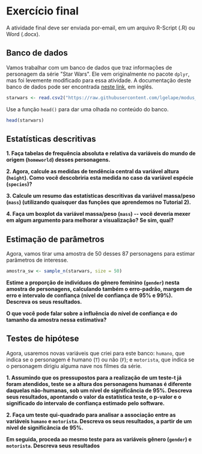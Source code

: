 # Exercício final

A atividade final deve ser enviada por-email, em um arquivo R-Script (.R) ou Word (.docx).

## Banco de dados

Vamos trabalhar com um banco de dados que traz informações de personagem da série "Star Wars". Ele vem originalmente no pacote `dplyr`, mas foi levemente modificado para essa atividade. A documentação deste banco de dados pode ser encontrada [neste link](https://dplyr.tidyverse.org/reference/starwars.html), em inglês.

```r
starwars <- read.csv2("https://raw.githubusercontent.com/lgelape/modus_2021/main/Bancos/starwars_trabalho.csv")
```
Use a função `head()` para dar uma olhada no conteúdo do banco.

```r
head(starwars)
```

## Estatísticas descritivas

**1. Faça tabelas de frequência absoluta e relativa da variáveis do mundo de origem (`homeworld`) desses personagens.**

**2. Agora, calcule as medidas de tendência central da variável altura (`height`). Como você descobriria esta medida no caso da variável espécie (`species`)?**

**3. Calcule um resumo das estatísticas descritivas da variável massa/peso (`mass`) (utilizando quaisquer das funções que aprendemos no Tutorial 2).**

**4. Faça um boxplot da variável massa/peso (`mass`) -- você deveria mexer em algum argumento para melhorar a visualização? Se sim, qual?**

## Estimação de parâmetros

Agora, vamos tirar uma amostra de 50 desses 87 personagens para estimar parâmetros de interesse.

```r
amostra_sw <- sample_n(starwars, size = 50)
```

**Estime a proporção de indivíduos do gênero feminino (`gender`) nesta amostra de personagens, calculando também o erro-padrão, margem de erro e intervalo de confiança (nível de confiança de 95% e 99%). Descreva os seus resultados.** 

**O que você pode falar sobre a influência do nível de confiança e do tamanho da amostra nessa estimativa?**

## Testes de hipótese

Agora, usaremos novas variáveis que criei para este banco: `humano`, que indica se o personagem é humano (`T`) ou não (`F`); e `motorista`, que indica se o personagem dirigiu alguma nave nos filmes da série.

**1. Assumindo que os pressupostos para a realização de um teste-t já foram atendidos, teste se a altura dos personagens humanas é diferente daquelas não-humanas, sob um nível de significância de 95%. Descreva seus resultados, apontando o valor da estatística teste, o p-valor e o significado do intervalo de confiança estimado pelo software.**

**2. Faça um teste qui-quadrado para analisar a associação entre as variáveis `humano` e `motorista`. Descreva os seus resultados, a partir de um nível de significância de 95%.**

**Em seguida, proceda ao mesmo teste para as variáveis gênero (`gender`) e `motorista`. Descreva seus resultados**
